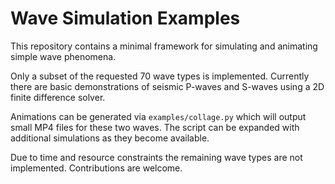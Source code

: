 # Wave Simulation Examples

This repository contains a minimal framework for simulating and animating simple wave phenomena.

Only a subset of the requested 70 wave types is implemented. Currently there are basic demonstrations
of seismic P-waves and S-waves using a 2D finite difference solver.

Animations can be generated via `examples/collage.py` which will output small MP4 files for
these two waves. The script can be expanded with additional simulations as they become available.

Due to time and resource constraints the remaining wave types are not implemented. Contributions
are welcome.
